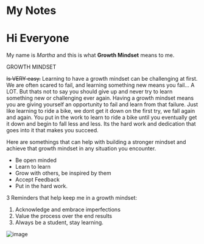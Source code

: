 # My Notes


# Hi Everyone


My name is *Martha* and this is what **Growth Mindset** means to me.
 
 GROWTH MINDSET
 
 ~~Is VERY easy.~~
 Learning to have a growth mindset can be challenging at first. We are often scared to fail, and learning something new means you fail... A LOT.
 But thats not to say you should give up and never try to learn something new or challenging ever again. Having a growth mindset means you are giving yourself an opportunity to fail and learn from that failure. Just like learning to ride a bike, we dont get it down on the first try, we fall again and again. You put in the work to learn to ride a bike until you eventually get it down and begin to fall less and less. Its the hard work and dedication that goes into it that makes you succeed. 

Here are somethings that can help with building a stronger mindset and achieve that growth mindset in any situation you encounter.
* Be open minded
* Learn to learn
* Grow with others, be inspired by them
* Accept Feedback
* Put in the hard work.

3 Reminders that help keep me in a growth mindset:
1. Acknowledge and embrace imperfections
2. Value the process over the end results
3. Always be a student, stay learning.

![image](https://user-images.githubusercontent.com/98363191/150924856-cd30ed48-6bfc-467c-b0c5-bdd99a46767c.png)

